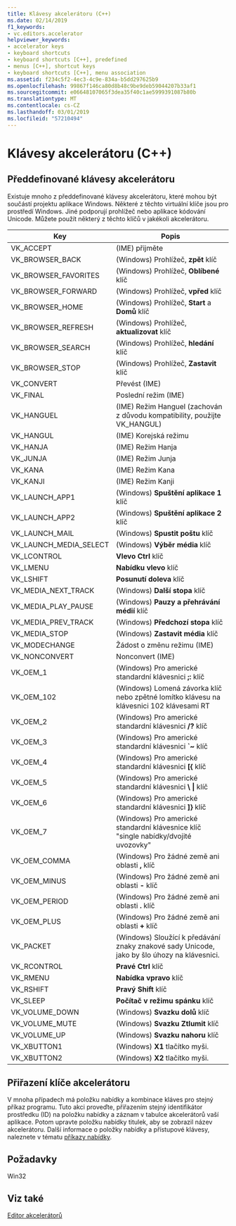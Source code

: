 ```yaml
---
title: Klávesy akcelerátoru (C++)
ms.date: 02/14/2019
f1_keywords:
- vc.editors.accelerator
helpviewer_keywords:
- accelerator keys
- keyboard shortcuts
- keyboard shortcuts [C++], predefined
- menus [C++], shortcut keys
- keyboard shortcuts [C++], menu association
ms.assetid: f234c5f2-4ec3-4c9e-834a-b5dd297625b9
ms.openlocfilehash: 99867f146ca80d8b48c9be9deb59044207b33af1
ms.sourcegitcommit: e06648107065f3dea35f40c1ae5999391087b80b
ms.translationtype: MT
ms.contentlocale: cs-CZ
ms.lasthandoff: 03/01/2019
ms.locfileid: "57210494"
---
```

# <a name="accelerator-keys-c"></a>Klávesy akcelerátoru (C++)

## <a name="predefined-accelerator-keys"></a>Předdefinované klávesy akcelerátoru

Existuje mnoho z předdefinované klávesy akcelerátoru, které mohou být součástí projektu aplikace Windows. Některé z těchto virtuální klíče jsou pro prostředí Windows. Jiné podporují prohlížeč nebo aplikace kódování Unicode. Můžete použít některý z těchto klíčů v jakékoli akcelerátoru.

|Key|Popis|
|---------|-----------------|
|VK_ACCEPT|(IME) přijměte|
|VK_BROWSER_BACK|(Windows) Prohlížeč, **zpět** klíč|
|VK_BROWSER_FAVORITES|(Windows) Prohlížeč, **Oblíbené** klíč|
|VK_BROWSER_FORWARD|(Windows) Prohlížeč, **vpřed** klíč|
|VK_BROWSER_HOME|(Windows) Prohlížeč, **Start** a **Domů** klíč|
|VK_BROWSER_REFRESH|(Windows) Prohlížeč, **aktualizovat** klíč|
|VK_BROWSER_SEARCH|(Windows) Prohlížeč, **hledání** klíč|
|VK_BROWSER_STOP|(Windows) Prohlížeč, **Zastavit** klíč|
|VK_CONVERT|Převést (IME)|
|VK_FINAL|Poslední režim (IME)|
|VK_HANGUEL|(IME) Režim Hanguel (zachován z důvodu kompatibility, použijte VK_HANGUL)|
|VK_HANGUL|(IME) Korejská režimu|
|VK_HANJA|(IME) Režim Hanja|
|VK_JUNJA|(IME) Režim Junja|
|VK_KANA|(IME) Režim Kana|
|VK_KANJI|(IME) Režim Kanji|
|VK_LAUNCH_APP1|(Windows) **Spuštění aplikace 1** klíč|
|VK_LAUNCH_APP2|(Windows) **Spuštění aplikace 2** klíč|
|VK_LAUNCH_MAIL|(Windows) **Spustit poštu** klíč|
|VK_LAUNCH_MEDIA_SELECT|(Windows) **Výběr média** klíč|
|VK_LCONTROL|**Vlevo Ctrl** klíč|
|VK_LMENU|**Nabídku vlevo** klíč|
|VK_LSHIFT|**Posunutí doleva** klíč|
|VK_MEDIA_NEXT_TRACK|(Windows) **Další stopa** klíč|
|VK_MEDIA_PLAY_PAUSE|(Windows) **Pauzy a přehrávání médií** klíč|
|VK_MEDIA_PREV_TRACK|(Windows) **Předchozí stopa** klíč|
|VK_MEDIA_STOP|(Windows) **Zastavit média** klíč|
|VK_MODECHANGE|Žádost o změnu režimu (IME)|
|VK_NONCONVERT|Nonconvert (IME)|
|VK_OEM_1|(Windows) Pro americké standardní klávesnici **;:** klíč|
|VK_OEM_102|(Windows) Lomená závorka klíč nebo zpětné lomítko klávesu na klávesnici 102 klávesami RT|
|VK_OEM_2|(Windows) Pro americké standardní klávesnici **/?** klíč|
|VK_OEM_3|(Windows) Pro americké standardní klávesnici **`~** klíč|
|VK_OEM_4|(Windows) Pro americké standardní klávesnici **[{** klíč|
|VK_OEM_5|(Windows) Pro americké standardní klávesnici **\\ &#124;** klíč|
|VK_OEM_6|(Windows) Pro americké standardní klávesnici **]}** klíč|
|VK_OEM_7|(Windows) Pro americké standardní klávesnice klíč "single nabídky/dvojité uvozovky"|
|VK_OEM_COMMA|(Windows) Pro žádné země ani oblasti **,** klíč|
|VK_OEM_MINUS|(Windows) Pro žádné země ani oblasti **-** klíč|
|VK_OEM_PERIOD|(Windows) Pro žádné země ani oblasti **.** klíč|
|VK_OEM_PLUS|(Windows) Pro žádné země ani oblasti **+** klíč|
|VK_PACKET|(Windows) Sloužící k předávání znaky znakové sady Unicode, jako by šlo úhozy na klávesnici.|
|VK_RCONTROL|**Pravé Ctrl** klíč|
|VK_RMENU|**Nabídka vpravo** klíč|
|VK_RSHIFT|**Pravý Shift** klíč|
|VK_SLEEP|**Počítač v režimu spánku** klíč|
|VK_VOLUME_DOWN|(Windows) **Svazku dolů** klíč|
|VK_VOLUME_MUTE|(Windows) **Svazku Ztlumit** klíč|
|VK_VOLUME_UP|(Windows) **Svazku nahoru** klíč|
|VK_XBUTTON1|(Windows) **X1** tlačítko myši.|
|VK_XBUTTON2|(Windows) **X2** tlačítko myši.|

## <a name="accelerator-key-association"></a>Přiřazení klíče akcelerátoru

V mnoha případech má položku nabídky a kombinace kláves pro stejný příkaz programu. Tuto akci proveďte, přiřazením stejný identifikátor prostředku (ID) na položku nabídky a záznam v tabulce akcelerátorů vaší aplikace. Potom upravte položku nabídky titulek, aby se zobrazil název akcelerátoru. Další informace o položky nabídky a přístupové klávesy, naleznete v tématu [příkazy nabídky](../windows/associating-a-menu-command-with-an-accelerator-key.md).

## <a name="requirements"></a>Požadavky

Win32

## <a name="see-also"></a>Viz také

[Editor akcelerátorů](../windows/accelerator-editor.md)<br/>